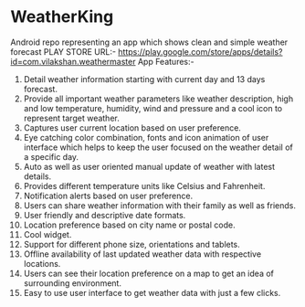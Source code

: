 # WeatherKing
Android repo representing an app which shows clean and simple weather forecast
PLAY STORE URL:- https://play.google.com/store/apps/details?id=com.vilakshan.weathermaster
App Features:- 
1.	Detail weather information starting with current day and 13 days forecast.
2.	Provide all important weather parameters like weather description, high and low temperature, humidity, wind and pressure and a cool icon to represent target weather.
3.	Captures user current location based on user preference.
4.	Eye catching color combination, fonts and icon animation of user interface which helps to keep the user focused on the weather detail of a specific day.
5.	Auto as well as user oriented manual update of weather with latest details.
6.	Provides different temperature units like Celsius and Fahrenheit.
7.	Notification alerts based on user preference.
8.	Users can share weather information with their family as well as friends.
9.	User friendly and descriptive date formats.
10.	Location preference based on city name or postal code.
11.	Cool widget.
12.	Support for different phone size, orientations and tablets.
13.	Offline availability of last updated weather data with respective locations.
14.	Users can see their location preference on a map to get an idea of surrounding environment.
15.	Easy to use user interface to get weather data with just a few clicks.

